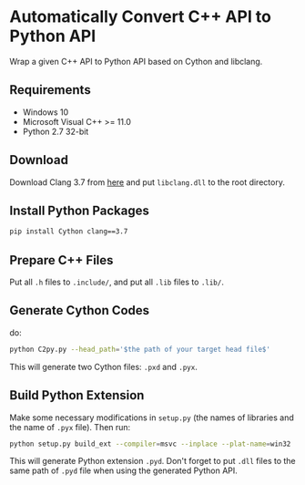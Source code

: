 # Automatically Convert C++ API to Python API
Wrap a given C++ API to Python API based on Cython and libclang.

## Requirements
- Windows 10
- Microsoft Visual C++ >= 11.0
- Python 2.7 32-bit

## Download
Download Clang 3.7 from [here](http://releases.llvm.org/download.html) and put `libclang.dll` to the root directory.

## Install Python Packages
```bash
pip install Cython clang==3.7
```

## Prepare C++ Files
Put all `.h` files to `.include/`, and put all `.lib` files to `.lib/`.

## Generate Cython Codes
do:
```bash
python C2py.py --head_path='$the path of your target head file$'
```
This will generate two Cython files: `.pxd` and `.pyx`.

## Build Python Extension
Make some necessary modifications in `setup.py` (the names of libraries and the name of `.pyx` file). Then run:
```bash
python setup.py build_ext --compiler=msvc --inplace --plat-name=win32
```
This will generate Python extension `.pyd`. Don't forget to put `.dll` files to the same path of `.pyd` file when using the generated Python API.

